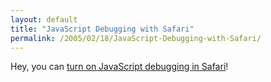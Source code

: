 ```yaml
---
layout: default
title: "JavaScript Debugging with Safari"
permalink: /2005/02/18/JavaScript-Debugging-with-Safari/
---
```


Hey, you can <a href="http://www.petefreitag.com/item/230.cfm" target="_blank">turn on JavaScript debugging in Safari</a>!<br/>